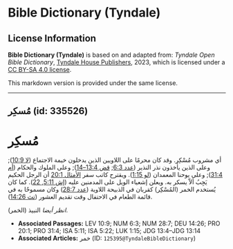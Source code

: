 # Bible Dictionary (Tyndale)

## License Information

**Bible Dictionary (Tyndale)** is based on and adapted from: _Tyndale Open Bible Dictionary_, [Tyndale House Publishers](https://tyndaleopenresources.com/), 2023, which is licensed under a [CC BY-SA 4.0 license](https://creativecommons.org/licenses/by-sa/4.0/legalcode.en).

This markdown version is provided under the same license.



--------------------------------

## مُسكِر (id: 335526)

مُسكِر
======

أي مشروب مُسْكِر. وقد كان محرمًا على اللاويين الذين يدخلون خيمة الاجتماع ([لا 10:9](https://ref.ly/Lev10:9)); وعلى الذين يأخذون نذر النذير ([عدد 6:3](https://ref.ly/Num6:3); [قض 13:4–14](https://ref.ly/Judg13:4-Judg13:14)); وعلى الملوك والحكام ([أم 31:4](https://ref.ly/Prov31:4)); وعلى يوحنا المعمدان ([لو 1:15](https://ref.ly/Luke1:15)). ويقترح كاتب سفر [الأمثال 20:1](https://ref.ly/Prov20:1) أن الرجل الحكيم يَجِبُ ألاّ يسكر به. ويعلن إشعياء الويل على المدمنين عليه ([إش 5:11, 22](https://ref.ly/Isa5:11,Isa5:22)). كما كان يُستخدم الخمر (المُسْكِر) كقربان في الذبيحة اللاوية ([عدد 28:7](https://ref.ly/Num28:7)) وكان مسموحًا به في قائمة الطعام في الاحتفال وقت تقديم العشور ([تث 14:26](https://ref.ly/Deut14:26)).

*انظر أيضا* النبيذ (الخمر).

* **Associated Passages:** LEV 10:9; NUM 6:3; NUM 28:7; DEU 14:26; PRO 20:1; PRO 31:4; ISA 5:11; ISA 5:22; LUK 1:15; JDG 13:4–JDG 13:14
* **Associated Articles:** خمر (ID: `125395@TyndaleBibleDictionary`)

